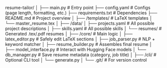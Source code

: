 resume-tailor/
│
├── main.py                       # Entry point
├── config.yaml                   # Configs (page length, formatting, etc.)
├── requirements.txt              # Dependencies
├── README.md                     # Project overview
│
├── /templates/                   # LaTeX templates
│   └── master_resume.tex
│
├── /data/
│   ├── projects.yaml             # All possible project descriptions
│   ├── skills.yaml               # All possible skills
│   └── resumes/                  # Generated .tex/.pdf resumes
│
├── /core/                        # Main logic
│   ├── latex_editor.py           # Safely edit LaTeX sections
│   ├── job_parser.py             # NLP + keyword matcher
│   ├── resume_builder.py         # Assembles final resume
│   ├── model_interface.py        # Interact with Hugging Face models
│   └── db_manager.py             # Save resume metadata (category, job title)
│
├── /cli/                         # Optional CLI tool
│   └── generate.py
│
└── .git/                         # For version control
